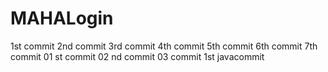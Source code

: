 # MAHALogin
1st  commit
2nd commit
3rd commit
4th commit
5th commit
6th commit
7th commit
01 st commit
02 nd commit
03 commit
1st javacommit

